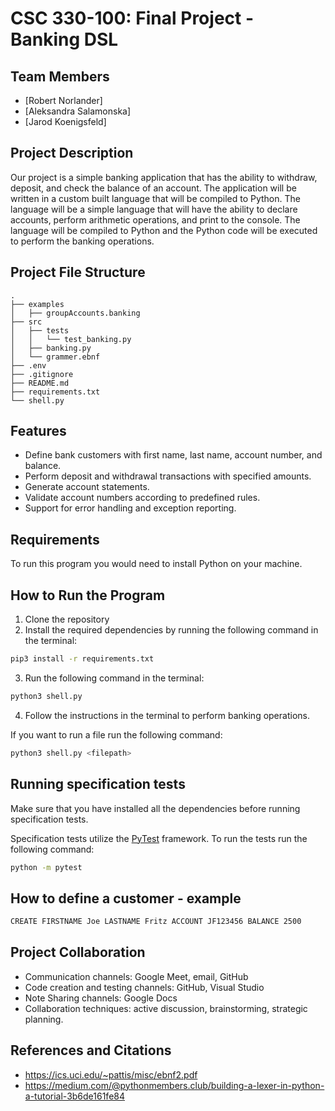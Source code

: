 # CSC 330-100: Final Project - Banking DSL

## Team Members

- [Robert Norlander]
- [Aleksandra Salamonska]
- [Jarod Koenigsfeld]

## Project Description

Our project is a simple banking application that has the ability to withdraw, deposit, and check the balance of an account. The application will be written in a custom built language that will be compiled to Python.
The language will be a simple language that will have the ability to declare accounts, perform arithmetic operations, and print to the console. The language will be compiled to Python and the Python code will be executed to perform the banking operations.

## Project File Structure

```
.
├── examples
│   ├── groupAccounts.banking
├── src
│   ├── tests
│   │   └── test_banking.py  
│   ├── banking.py
│   └── grammer.ebnf
├── .env
├── .gitignore
├── README.md
├── requirements.txt
└── shell.py
```

## Features

- Define bank customers with first name, last name, account number, and balance.
- Perform deposit and withdrawal transactions with specified amounts.
- Generate account statements.
- Validate account numbers according to predefined rules.
- Support for error handling and exception reporting.

## Requirements

To run this program you would need to install Python on your machine. 

## How to Run the Program

1. Clone the repository
2. Install the required dependencies by running the following command in the terminal:

``` bash
pip3 install -r requirements.txt
```

3. Run the following command in the terminal:

``` bash
python3 shell.py
```

4. Follow the instructions in the terminal to perform banking operations.

If you want to run a file run the following command:

``` bash
python3 shell.py <filepath>
```

## Running specification tests

Make sure that you have installed all the dependencies before running specification tests.

Specification tests utilize the [PyTest](https://docs.pytest.org/en/8.1.x/index.html) framework. To run the tests run the following command:

``` bash
python -m pytest
```

## How to define a customer - example

``` bash
CREATE FIRSTNAME Joe LASTNAME Fritz ACCOUNT JF123456 BALANCE 2500
```

## Project Collaboration

- Communication channels: Google Meet, email, GitHub
- Code creation and testing channels: GitHub, Visual Studio
- Note Sharing channels: Google Docs
- Collaboration techniques: active discussion, brainstorming, strategic planning.

## References and Citations

- https://ics.uci.edu/~pattis/misc/ebnf2.pdf
- https://medium.com/@pythonmembers.club/building-a-lexer-in-python-a-tutorial-3b6de161fe84
